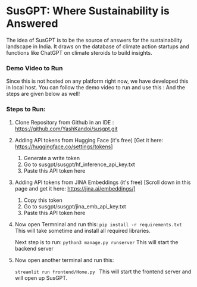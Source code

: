 # SusGPT: Where Sustainability is Answered

The idea of SusGPT is to be the source of answers for the sustainability landscape in India. It draws on the database of climate action startups and functions like ChatGPT on climate steroids to build insights.

### Demo Video to Run
Since this is not hosted on any platform right now, we have developed this in local host. 
You can follow the demo video to run and use this : 
And the steps are given below as well!

### Steps to Run:

1. Clone Repository from Github in an IDE : https://github.com/YashKandoi/susgpt.git

2. Adding API tokens from Hugging Face (it's free) [Get it here: https://huggingface.co/settings/tokens]
    1. Generate a write token
    2. Go to susgpt/susgpt/hf_inference_api_key.txt
    3. Paste this API token here

3. Adding API tokens from JINA Embeddings (it's free) [Scroll down in this page and get it here: https://jina.ai/embeddings/]
    1. Copy this token
    2. Go to susgpt/susgpt/jina_emb_api_key.txt
    3. Paste this API token here

4. Now open Termninal and run this:
     ```pip install -r requirements.txt```
    This will take sometime and install all required libraries.

    Next step is to run:
    ```python3 manage.py runserver```
    This will start the backend server

5. Now open another terminal and run this:

    ```streamlit run frontend/Home.py ```
    This will start the frontend server and will open up SusGPT.


